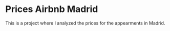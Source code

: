 # Prices Airbnb Madrid
This is a project where I analyzed the prices for the appearments in Madrid.

